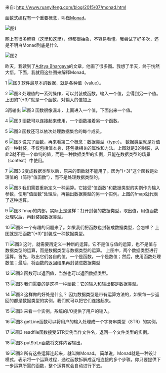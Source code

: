 来自: http://www.ruanyifeng.com/blog/2015/07/monad.html

函数式编程有一个重要概念，叫做[Monad](https://en.wikipedia.org/wiki/Monad_%28functional_programming%29)。

![图1](image/monad-1.jpg)

网上有很多解释（[这里](http://stackoverflow.com/questions/2704652/monad-in-plain-english-for-the-oop-programmer-with-no-fp-background)和[这里](http://stackoverflow.com/questions/44965/what-is-a-monad)），但都很抽象，不容易看懂。我尝试了好多次，还是不明白Monad到底是什么

![图2](image/monad-2.jpg)

昨天，我读到了[Aditya Bhargava](http://adit.io/posts/2013-04-17-functors,_applicatives,_and_monads_in_pictures.html)的文章，他画了很多图。我想了半天，终于恍然大悟。下面，我就用这些图来解释Monad。

1
![图3](image/monad-3.png)
软件最基本的数据，就是各种值（value）。

2
![图3](image/monad-4.png)
处理值的一系列操作，可以封装成函数。输入一个值，会得到另一个值。上图的"(+3)"就是一个函数，对输入的值加上

3再输出
![图3](image/monad-5.png)
函数很像漏斗，上面进入一个值，下面出来一个值。

4
![图3](image/monad-6.png)
函数可以连接起来使用，一个函数接着另一个函数。

5
![图3](image/monad-7.png)
函数还可以依次处理数据集合的每个成员。

6
![图3](image/monad-8.png)
说完了函数，再来看第二个概念：数据类型（type）。
数据类型就是对值的一种封装，不仅包括值本身，还包括相关的属性和方法。上图就是2的封装，从此2就不是一个单纯的值，而是一种数据类型的实例，只能在数据类型的场景（context）中使用。

7
![图3](image/monad-9.png)
2变成数据类型以后，原来的函数就不能用了。因为"(+3)"这个函数是处理值的（简称"值函数"），而不是处理数据类型的。

8
![图3](image/monad-10.png)
我们需要重新定义一种运算。它接受"值函数"和数据类型的实例作为输入参数，使用"值函数"处理后，再输出数据类型的另一个实例。上图的fmap就代表了这种运算。

9
![图3](image/monad-11.png)
fmap的内部，实际上是这样：打开封装的数据类型，取出值，用值函数处理以后，再封装回数据类型。

10
![图3](image/monad-12.png)
一个有趣的问题来了。如果我们把函数也封装成数据类型，会怎样？
上图就是把函数"(+3)"封装成一种数据类型。

11
![图3](image/monad-13.png)
这时，就需要再定义一种新的运算。它不是值与值的运算，也不是值与数据类型的运算，而是数据类型与数据类型的运算。
上图中，两个数据类型进行运算。首先，取出它们各自的值，一个是函数，一个是数值；然后，使用函数处理数值；最后，将函数的返回结果再封装进数据类型

12
![图3](image/monad-14.png)
函数可以返回值，当然也可以返回数据类型。

13
![图3](image/monad-15.png)
我们需要的是这样一种函数：它的输入和输出都是数据类型。

14
![图3](image/monad-16.png)
这样做的好处是什么？
因为数据类型是带有运算方法的，如果每一步返回的都是数据类型的实例，我们就可以把它们连接起来。

15
![图3](image/monad-17.png)
来看一个实例，系统的I/O提供了用户的输入。

16
![图3](image/monad-18.png)
getLine函数可以将用户的输入处理成一个字符串类型（STR）的实例。

17
![图3](image/monad-19.png)
readfile函数接受STR实例当作文件名，返回一个文件类型的实例。

18
![图3](image/monad-20.png)
putStrLn函数将文件内容输出。

19
![图3](image/monad-21.png)
所有这些运算连起来，就叫做Monad。
简单说，Monad就是一种设计模式，表示将一个运算过程，通过函数拆解成互相连接的多个步骤。你只要提供下一步运算所需的函数，整个运算就会自动进行下去。






